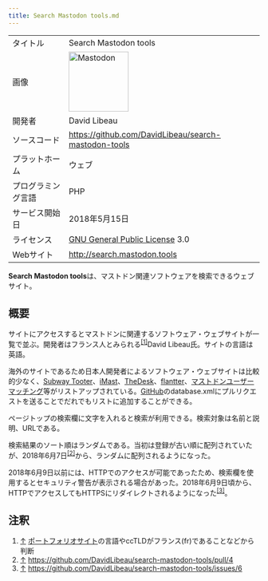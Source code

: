 ```yaml
---
title: Search Mastodon tools.md
---
```

<div>

|                    |                                                                                                                                                                                                                                                                                                        |
|--------------------|--------------------------------------------------------------------------------------------------------------------------------------------------------------------------------------------------------------------------------------------------------------------------------------------------------|
| タイトル           | Search Mastodon tools                                                                                                                                                                                                                                                                                  |
| 画像               | [<img src="/images/thumb/0/00/Mastodon_logo.png/120px-Mastodon_logo.png" srcset="/images/thumb/0/00/Mastodon_logo.png/180px-Mastodon_logo.png 1.5x, /images/0/00/Mastodon_logo.png 2x" width="120" height="120" alt="Mastodon" />](/%E3%83%95%E3%82%A1%E3%82%A4%E3%83%AB:Mastodon_logo.png "Mastodon") |
| 開発者             | David Libeau                                                                                                                                                                                                                                                                                           |
| ソースコード       | <a href="https://github.com/DavidLibeau/search-mastodon-tools" rel="nofollow">https://github.com/DavidLibeau/search-mastodon-tools</a>                                                                                                                                                                 |
| プラットホーム     | ウェブ                                                                                                                                                                                                                                                                                                 |
| プログラミング言語 | PHP                                                                                                                                                                                                                                                                                                    |
| サービス開始日     | 2018年5月15日                                                                                                                                                                                                                                                                                          |
| ライセンス         | [GNU General Public License](/GNU_General_Public_License "GNU General Public License") 3.0                                                                                                                                                                                                             |
| Webサイト          | <a href="http://search.mastodon.tools" rel="nofollow">http://search.mastodon.tools</a>                                                                                                                                                                                                                 |

  
**Search Mastodon tools**は、マストドン関連ソフトウェアを検索できるウェブサイト。

## 概要

サイトにアクセスするとマストドンに関連するソフトウェア・ウェブサイトが一覧で並ぶ。開発者はフランス人とみられる<sup>[\[1\]](#cite_note-1)</sup>David Libeau氏。サイトの言語は英語。

海外のサイトであるため日本人開発者によるソフトウェア・ウェブサイトは比較的少なく、[Subway Tooter](/SubwayTooter "SubwayTooter")、[iMast](/IMast "IMast")、[TheDesk](/TheDesk "TheDesk")、[flantter](/Flantter "Flantter")、[マストドンユーザーマッチング](/%E3%83%9E%E3%82%B9%E3%83%88%E3%83%89%E3%83%B3%E3%83%A6%E3%83%BC%E3%82%B6%E3%83%BC%E3%83%9E%E3%83%83%E3%83%81%E3%83%B3%E3%82%B0 "マストドンユーザーマッチング")等がリストアップされている。<a href="https://github.com/DavidLibeau/search-mastodon-tools" rel="nofollow">GitHub</a>のdatabase.xmlにプルリクエストを送ることでだれでもリストに追加することができる。

ページトップの検索欄に文字を入れると検索が利用できる。検索対象は名前と説明、URLである。

検索結果のソート順はランダムである。当初は登録が古い順に配列されていたが、2018年6月7日<sup>[\[2\]](#cite_note-2)</sup>から、ランダムに配列されるようになった。

2018年6月9日以前には、HTTPでのアクセスが可能であったため、検索欄を使用するとセキュリティ警告が表示される場合があった。2018年6月9日頃から、HTTPでアクセスしてもHTTPSにリダイレクトされるようになった<sup>[\[3\]](#cite_note-3)</sup>。

## 注釈

<div>

1.  [↑](#cite_ref-1) <a href="https://davidlibeau.fr" rel="nofollow">ポートフォリオサイト</a>の言語やccTLDがフランス(fr)であることなどから判断
2.  [↑](#cite_ref-2) <a href="https://github.com/DavidLibeau/search-mastodon-tools/pull/4" rel="nofollow">https://github.com/DavidLibeau/search-mastodon-tools/pull/4</a>
3.  [↑](#cite_ref-3) <a href="https://github.com/DavidLibeau/search-mastodon-tools/issues/6" rel="nofollow">https://github.com/DavidLibeau/search-mastodon-tools/issues/6</a>

</div>

</div>
